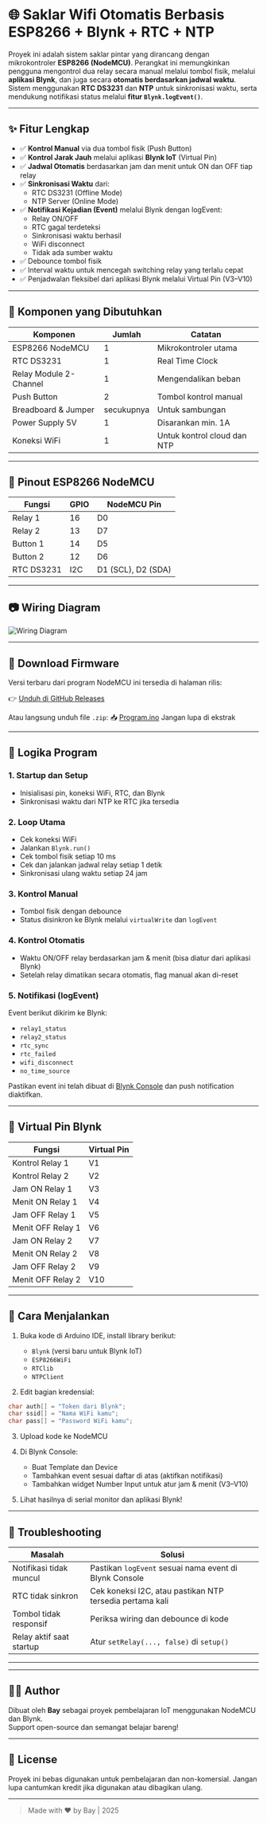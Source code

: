 # 🌐 Saklar Wifi Otomatis Berbasis ESP8266 + Blynk + RTC + NTP

Proyek ini adalah sistem saklar pintar yang dirancang dengan mikrokontroler **ESP8266 (NodeMCU)**. Perangkat ini memungkinkan pengguna mengontrol dua relay secara manual melalui tombol fisik, melalui **aplikasi Blynk**, dan juga secara **otomatis berdasarkan jadwal waktu**. Sistem menggunakan **RTC DS3231** dan **NTP** untuk sinkronisasi waktu, serta mendukung notifikasi status melalui **fitur `Blynk.logEvent()`**.

---

## ✨ Fitur Lengkap

- ✅ **Kontrol Manual** via dua tombol fisik (Push Button)
- ✅ **Kontrol Jarak Jauh** melalui aplikasi **Blynk IoT** (Virtual Pin)
- ✅ **Jadwal Otomatis** berdasarkan jam dan menit untuk ON dan OFF tiap relay
- ✅ **Sinkronisasi Waktu** dari:
  - RTC DS3231 (Offline Mode)
  - NTP Server (Online Mode)
- ✅ **Notifikasi Kejadian (Event)** melalui Blynk dengan logEvent:
  - Relay ON/OFF
  - RTC gagal terdeteksi
  - Sinkronisasi waktu berhasil
  - WiFi disconnect
  - Tidak ada sumber waktu
- ✅ Debounce tombol fisik
- ✅ Interval waktu untuk mencegah switching relay yang terlalu cepat
- ✅ Penjadwalan fleksibel dari aplikasi Blynk melalui Virtual Pin (V3–V10)

---

## 🧰 Komponen yang Dibutuhkan

| Komponen         | Jumlah | Catatan |
|------------------|--------|---------|
| ESP8266 NodeMCU  | 1      | Mikrokontroler utama |
| RTC DS3231       | 1      | Real Time Clock |
| Relay Module 2-Channel | 1 | Mengendalikan beban |
| Push Button      | 2      | Tombol kontrol manual |
| Breadboard & Jumper | secukupnya | Untuk sambungan |
| Power Supply 5V  | 1      | Disarankan min. 1A |
| Koneksi WiFi     | 1      | Untuk kontrol cloud dan NTP |

---

## 📌 Pinout ESP8266 NodeMCU

| Fungsi     | GPIO | NodeMCU Pin |
|------------|------|-------------|
| Relay 1    | 16   | D0          |
| Relay 2    | 13   | D7          |
| Button 1   | 14   | D5          |
| Button 2   | 12   | D6          |
| RTC DS3231 | I2C  | D1 (SCL), D2 (SDA) |

---

## 📷 Wiring Diagram

![Wiring Diagram](Wiring.jpg)

---
## 🔽 Download Firmware

Versi terbaru dari program NodeMCU ini tersedia di halaman rilis:

👉 [Unduh di GitHub Releases](https://github.com/Bayust627/project-saklar-pintar/releases/tag/Diagram_%26_Program)

Atau langsung unduh file `.zip`:
📥 [Program.ino](https://github.com/user-attachments/files/21325234/Program.zip)
Jangan lupa di ekstrak

---

## 🧠 Logika Program

### 1. **Startup dan Setup**
- Inisialisasi pin, koneksi WiFi, RTC, dan Blynk
- Sinkronisasi waktu dari NTP ke RTC jika tersedia

### 2. **Loop Utama**
- Cek koneksi WiFi
- Jalankan `Blynk.run()`
- Cek tombol fisik setiap 10 ms
- Cek dan jalankan jadwal relay setiap 1 detik
- Sinkronisasi ulang waktu setiap 24 jam

### 3. **Kontrol Manual**
- Tombol fisik dengan debounce
- Status disinkron ke Blynk melalui `virtualWrite` dan `logEvent`

### 4. **Kontrol Otomatis**
- Waktu ON/OFF relay berdasarkan jam & menit (bisa diatur dari aplikasi Blynk)
- Setelah relay dimatikan secara otomatis, flag manual akan di-reset

### 5. **Notifikasi (logEvent)**
Event berikut dikirim ke Blynk:
- `relay1_status`
- `relay2_status`
- `rtc_sync`
- `rtc_failed`
- `wifi_disconnect`
- `no_time_source`

Pastikan event ini telah dibuat di [Blynk Console](https://blynk.cloud/) dan push notification diaktifkan.

---

## 🔢 Virtual Pin Blynk

| Fungsi                | Virtual Pin |
|------------------------|-------------|
| Kontrol Relay 1        | V1          |
| Kontrol Relay 2        | V2          |
| Jam ON Relay 1         | V3          |
| Menit ON Relay 1       | V4          |
| Jam OFF Relay 1        | V5          |
| Menit OFF Relay 1      | V6          |
| Jam ON Relay 2         | V7          |
| Menit ON Relay 2       | V8          |
| Jam OFF Relay 2        | V9          |
| Menit OFF Relay 2      | V10         |

---

## 🚀 Cara Menjalankan

1. Buka kode di Arduino IDE, install library berikut:
   - `Blynk` (versi baru untuk Blynk IoT)
   - `ESP8266WiFi`
   - `RTClib`
   - `NTPClient`

2. Edit bagian kredensial:
```cpp
char auth[] = "Token dari Blynk";
char ssid[] = "Nama WiFi kamu";
char pass[] = "Password WiFi kamu";
```

3. Upload kode ke NodeMCU

4. Di Blynk Console:
   - Buat Template dan Device
   - Tambahkan event sesuai daftar di atas (aktifkan notifikasi)
   - Tambahkan widget Number Input untuk atur jam & menit (V3–V10)

5. Lihat hasilnya di serial monitor dan aplikasi Blynk!

---

## 🧪 Troubleshooting

| Masalah | Solusi |
|--------|--------|
| Notifikasi tidak muncul | Pastikan `logEvent` sesuai nama event di Blynk Console |
| RTC tidak sinkron | Cek koneksi I2C, atau pastikan NTP tersedia pertama kali |
| Tombol tidak responsif | Periksa wiring dan debounce di kode |
| Relay aktif saat startup | Atur `setRelay(..., false)` di `setup()`

---

---

## 👨‍💻 Author

Dibuat oleh **Bay** sebagai proyek pembelajaran IoT menggunakan NodeMCU dan Blynk.  
Support open-source dan semangat belajar bareng!

---

## 📃 License

Proyek ini bebas digunakan untuk pembelajaran dan non-komersial. Jangan lupa cantumkan kredit jika digunakan atau dibagikan ulang.

---

> Made with ❤️ by Bay | 2025

